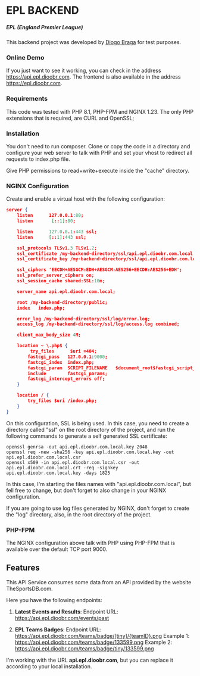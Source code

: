 # EPL BACKEND
##### EPL (England Premier League)

This backend project was developed by [Diogo Braga](mailto:the@dioobr.com "Diogo Braga") for test purposes.

### Online Demo

If you just want to see it working, you can check in the address https://api.epl.dioobr.com.
The frontend is also available in the address https://epl.dioobr.com.

### Requirements

This code was tested with PHP 8.1, PHP-FPM and NGINX 1.23. The only PHP extensions that is required, are CURL and OpenSSL;

### Installation

You don't need to run composer. Clone or copy the code in a directory and configure your web server to talk with PHP and set your vhost to redirect all requests to index.php file.

Give PHP permissions to read+write+execute inside the "cache" directory.

### NGINX Configuration

Create and enable a virtual host with the following configuration:

```json
server {
    listen      127.0.0.1:80;
    listen       [::1]:80;

    listen      127.0.0.1:443 ssl;
    listen      [::1]:443 ssl;

    ssl_protocols TLSv1.3 TLSv1.2;
    ssl_certificate /my-backend-directory/ssl/api.epl.dioobr.com.local.crt;
    ssl_certificate_key /my-backend-directory/ssl/api.epl.dioobr.com.local.key;

    ssl_ciphers 'EECDH+AESGCM:EDH+AESGCM:AES256+EECDH:AES256+EDH';
    ssl_prefer_server_ciphers on;
    ssl_session_cache shared:SSL:10m;

    server_name api.epl.dioobr.com.local;

    root /my-backend-directory/public;
    index   index.php;

    error_log /my-backend-directory/ssl/log/error.log;
    access_log /my-backend-directory/ssl/log/access.log combined;

    client_max_body_size 4M;

    location ~ \.php$ {
         try_files      $uri =404;
        fastcgi_pass   127.0.0.1:9000;
        fastcgi_index  index.php;
        fastcgi_param  SCRIPT_FILENAME   $document_root$fastcgi_script_name;
        include        fastcgi_params;
        fastcgi_intercept_errors off;
    }

    location / {
        try_files $uri /index.php;
    }
}
```

On this configuration, SSL is being used. In this case, you need to create a directory called "ssl" on the root directory of the project, and run the following commands to generate a self generated SSL certificate:

    openssl genrsa -out api.epl.dioobr.com.local.key 2048
    openssl req -new -sha256 -key api.epl.dioobr.com.local.key -out api.epl.dioobr.com.local.csr
    openssl x509 -in api.epl.dioobr.com.local.csr -out api.epl.dioobr.com.local.crt -req -signkey api.epl.dioobr.com.local.key -days 1825

In this case, I'm starting the files names with "api.epl.dioobr.com.local", but fell free to change, but don't forget to also change in your NGINX configuration.

If you are going to use log files generated by NGINX, don't forget to create the "log" directory, also, in the root directory of the project.

### PHP-FPM

The NGINX configuration above talk with PHP using PHP-FPM that is available over the default TCP port 9000.

## Features

This API Service consumes some data from an API provided by the website TheSportsDB.com.

Here you have the following endpoints:
1. **Latest Events and Results**:
Endpoint URL: https://api.epl.dioobr.com/events/past

2. **EPL Teams Badges**:
Endpoint URL: https://api.epl.dioobr.com/teams/badge/[tiny]/{teamID}.png
Example 1: https://api.epl.dioobr.com/teams/badge/133599.png
Example 2: https://api.epl.dioobr.com/teams/badge/tiny/133599.png

I'm working with the URL **api.epl.dioobr.com**, but you can replace it according to your local installation.

